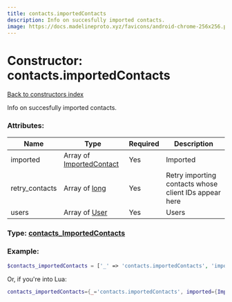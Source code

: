 ```yaml
---
title: contacts.importedContacts
description: Info on succesfully imported contacts.
image: https://docs.madelineproto.xyz/favicons/android-chrome-256x256.png
---
```

# Constructor: contacts.importedContacts  
[Back to constructors index](index.md)



Info on succesfully imported contacts.

### Attributes:

| Name     |    Type       | Required | Description |
|----------|---------------|----------|-------------|
|imported|Array of [ImportedContact](../types/ImportedContact.md) | Yes|Imported|
|retry\_contacts|Array of [long](../types/long.md) | Yes|Retry importing contacts whose client IDs appear here|
|users|Array of [User](../types/User.md) | Yes|Users|



### Type: [contacts\_ImportedContacts](../types/contacts_ImportedContacts.md)


### Example:

```php
$contacts_importedContacts = ['_' => 'contacts.importedContacts', 'imported' => [ImportedContact, ImportedContact], 'retry_contacts' => [long, long], 'users' => [User, User]];
```  


Or, if you're into Lua:

```lua
contacts_importedContacts={_='contacts.importedContacts', imported={ImportedContact}, retry_contacts={long}, users={User}}

```


